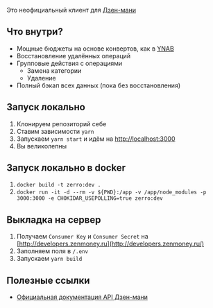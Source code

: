 Это неофициальный клиент для [Дзен-мани](http://zenmoney.ru/)

## Что внутри?

- Мощные бюджеты на основе конвертов, как в [YNAB](https://www.youneedabudget.com/)
- Восстановление удалённых операций
- Групповые действия с операциями
  - Замена категории
  - Удаление
- Полный бэкап всех данных (пока без восстановления)

## Запуск локально

1. Клонируем репозиторий себе
2. Ставим зависимости `yarn`
3. Запускаем `yarn start` и идём на [http://localhost:3000](http://localhost:3000/)
4. Вы великолепны

## Запуск локально в docker

1. `docker build -t zerro:dev .`
2. `docker run -it -d --rm -v ${PWD}:/app -v /app/node_modules -p 3000:3000 -e CHOKIDAR_USEPOLLING=true zerro:dev`

## Выкладка на сервер

1. Получаем `Consumer Key` и `Consumer Secret` на [http://developers.zenmoney.ru](http://developers.zenmoney.ru/)
2. Заполняем поля в `/.env`
3. Запускаем `yarn build`

## Полезные ссылки

- [Официальная документация API Дзен-мани](https://github.com/zenmoney/ZenPlugins/wiki/ZenMoney-API)
